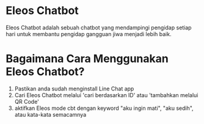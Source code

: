 # Eleos Chatbot

Eleos Chatbot adalah sebuah chatbot yang mendampingi pengidap setiap hari untuk membantu pengidap gangguan jiwa menjadi lebih baik.

# Bagaimana Cara Menggunakan Eleos Chatbot?


1. Pastikan anda sudah menginstall Line Chat app
2. Cari Eleos Chatbot melalui 'cari berdasarkan ID' atau 'tambahkan melalui QR Code'
3. aktifkan Eleos mode cbt dengan keyword "aku ingin mati", "aku sedih", atau kata-kata semacamnya